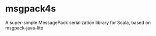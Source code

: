 msgpack4s
=========

A super-simple MessagePack serialization library for Scala, based on msgpack-java-lite